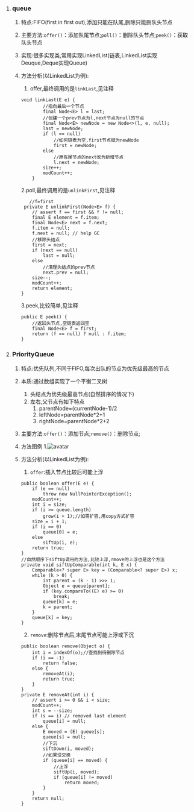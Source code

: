 1. ### queue
    1. 特点:FIFO(first in first out),添加只能在队尾,删除只能删队头节点
    2. 主要方法:`offer()`：添加队尾节点;`poll()`：删除队头节点;`peek()`：获取队头节点
    3. 实现:很多实现类,常用实现LinkedList(链表,LinkedList实现Deuque,Deque实现Queue)
    4. 方法分析(以LinkedList为例):
        1. offer,最终调用的是`linkLast`,见注释
        ```
        void linkLast(E e) {
                //指向最后一个节点
                final Node<E> l = last;
                //创建一个prev节点为l,next节点为null的节点
                final Node<E> newNode = new Node<>(l, e, null);
                last = newNode;
                if (l == null)
                    //如何链表为空,first节点赋为newNode
                    first = newNode;
                else
                    //原有尾节点的next改为新增节点
                    l.next = newNode;
                size++;
                modCount++;
            }
        ```
        2.poll,最终调用的是`unlinkFirst`,见注释
        
        ```
           //f=first
         private E unlinkFirst(Node<E> f) {
            // assert f == first && f != null;
            final E element = f.item;
            final Node<E> next = f.next;
            f.item = null;
            f.next = null; // help GC
            //移除头结点
            first = next;
            if (next == null)
                last = null;
            else
                //清理头结点的prev节点
                next.prev = null;
            size--;
            modCount++;
            return element;
        }
        ```
        3.peek,比较简单,见注释
        
        ```
        public E peek() {
            //返回头节点,空链表返回空
            final Node<E> f = first;
            return (f == null) ? null : f.item;
        }
        ```
1. ### PriorityQueue
    1. 特点:优先队列,不同于FIFO,每次出队的节点为优先级最高的节点
    2. 本质:通过数组实现了一个平衡二叉树
        1. 头结点为优先级最高节点(自然排序的情况下)
        2. 左右,父节点有如下特点
            1. parentNode=(currentNode-1)/2
            2. leftNode=parentNode*2+1
            3. rightNode=parentNode*2+2
    3. 主要方法:`offer()`：添加节点;`remove()`：删除节点;
    4. 方法图例
        1.![avatar](https://img-blog.csdnimg.cn/20190417102145729.jpg)
       
    5. 方法分析(以LinkedList为例):
        1. `offer`:插入节点比较后可能上浮
        
        ```
        public boolean offer(E e) {
            if (e == null)
                throw new NullPointerException();
            modCount++;
            int i = size;
            if (i >= queue.length)
                grow(i + 1);//如需扩容,用copy方式扩容
            size = i + 1;
            if (i == 0)
                queue[0] = e;
            else
                siftUp(i, e);
            return true;
        }
        //自然顺序下siftUp调用的方法,比较上浮,rmove的上浮也是这个方法
        private void siftUpComparable(int k, E x) {
            Comparable<? super E> key = (Comparable<? super E>) x;
            while (k > 0) {
                int parent = (k - 1) >>> 1;
                Object e = queue[parent];
                if (key.compareTo((E) e) >= 0)
                    break;
                queue[k] = e;
                k = parent;
            }
            queue[k] = key;
        }
        ```
        2. `remove`:删除节点后,末尾节点可能上浮或下沉
        
        ```
        public boolean remove(Object o) {
            int i = indexOf(o);//查找到待删除节点
            if (i == -1)
                return false;
            else {
                removeAt(i);
                return true;
            }
        }
        private E removeAt(int i) {
            // assert i >= 0 && i < size;
            modCount++;
            int s = --size;
            if (s == i) // removed last element
                queue[i] = null;
            else {
                E moved = (E) queue[s];
                queue[s] = null;
                //下沉
                siftDown(i, moved);
                //如果没交换
                if (queue[i] == moved) {
                    //上浮
                    siftUp(i, moved);
                    if (queue[i] != moved)
                        return moved;
                }
            }
            return null;
        }
        ```
